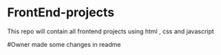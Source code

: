 # FrontEnd-projects
This repo will contain all frontend projects using html , css and javascript

#Owner 
made some changes in readme 